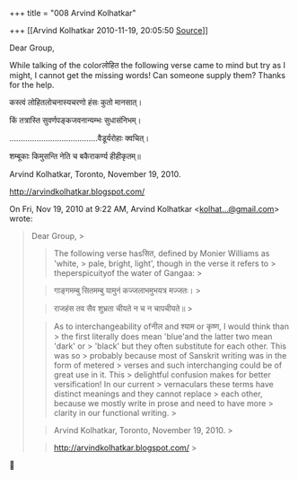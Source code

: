 +++
title = "008 Arvind Kolhatkar"

+++
[[Arvind Kolhatkar	2010-11-19, 20:05:50 [Source](https://groups.google.com/g/samskrita/c/C8UHLtfGZ-A)]]



Dear Group,

  

While talking of the colorलोहित the following verse came to mind but try as I might, I cannot get the missing words! Can someone supply them? Thanks for the help.

  

कस्त्वं लोहितलोचनास्यचरणो हंसः कुतो मानसात्।

किं तत्रास्ति सुवर्णपङ्कजवनान्यम्भः सुधासंनिभम्।

.......................................वैडूर्यरोहाः क्वचित्।

शम्बूकाः किमुसन्ति नेति च बकैराकर्ण्य हीहीकृतम्॥

  

Arvind Kolhatkar, Toronto, November 19, 2010.

<http://arvindkolhatkar.blogspot.com/>

  

  

On Fri, Nov 19, 2010 at 9:22 AM, Arvind Kolhatkar \<[kolhat...@gmail.com]()\> wrote:  

> Dear Group, >
> 
> >   
> > 
> > 
> > The following verse hasसित, defined by Monier Williams as 'white, > pale, bright, light', though in the verse it refers to > theperspicuityof the water of Gangaa: >
> 
> >   
> > 
> > 
> > गाङ्गमम्बु सितमम्बु यामुनं कज्जलाभमुभयत्र मज्जतः। >
> 
> > 
> > राजहंस तव सैव शुभ्रता चीयते न च न चापचीयते॥ >
> 
> > 
> > 
> > 
> > 
> > As to interchangeability ofनील and श्याम or कृष्ण, I would think than > the first literally does mean 'blue'and the latter two mean 'dark' or > 'black' but they often substitute for each other. This was so > probably because most of Sanskrit writing was in the form of metered > verses and such interchanging could be of great use in it. This > delightful confusion makes for better versification! In our current > vernaculars these terms have distinct meanings and they cannot replace > each other, because we mostly write in prose and need to have more > clarity in our functional writing. >
> 
> > 
> >   
> > 
> > 
> > Arvind Kolhatkar, Toronto, November 19, 2010. >
> 
> > 
> > <http://arvindkolhatkar.blogspot.com/> >
> 
> > 



